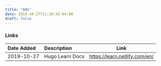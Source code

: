 ```yaml
---
title: "AWS"
date: 2019-10-27T11:30:43-04:00
draft: false
---
```


### Links

|Date Added|Description|Link|
|:---|:---|---|
|2019-10-27| Hugo Learn Docs | https://learn.netlify.com/en/ |